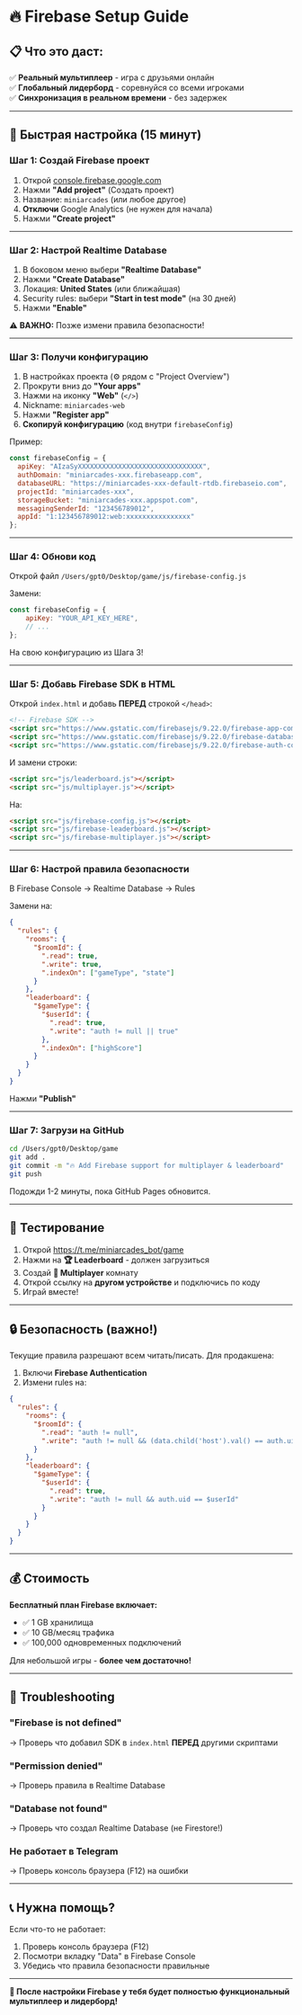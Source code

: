 # 🔥 Firebase Setup Guide

## 📋 Что это даст:

✅ **Реальный мультиплеер** - игра с друзьями онлайн  
✅ **Глобальный лидерборд** - соревнуйся со всеми игроками  
✅ **Синхронизация в реальном времени** - без задержек  

---

## 🚀 Быстрая настройка (15 минут)

### Шаг 1: Создай Firebase проект

1. Открой [console.firebase.google.com](https://console.firebase.google.com)
2. Нажми **"Add project"** (Создать проект)
3. Название: `miniarcades` (или любое другое)
4. **Отключи** Google Analytics (не нужен для начала)
5. Нажми **"Create project"**

---

### Шаг 2: Настрой Realtime Database

1. В боковом меню выбери **"Realtime Database"**
2. Нажми **"Create Database"**
3. Локация: **United States** (или ближайшая)
4. Security rules: выбери **"Start in test mode"** (на 30 дней)
5. Нажми **"Enable"**

⚠️ **ВАЖНО:** Позже измени правила безопасности!

---

### Шаг 3: Получи конфигурацию

1. В настройках проекта (⚙️ рядом с "Project Overview")
2. Прокрути вниз до **"Your apps"**
3. Нажми на иконку **"Web"** (`</>`)
4. Nickname: `miniarcades-web`
5. Нажми **"Register app"**
6. **Скопируй конфигурацию** (код внутри `firebaseConfig`)

Пример:
```javascript
const firebaseConfig = {
  apiKey: "AIzaSyXXXXXXXXXXXXXXXXXXXXXXXXXXXXXXX",
  authDomain: "miniarcades-xxx.firebaseapp.com",
  databaseURL: "https://miniarcades-xxx-default-rtdb.firebaseio.com",
  projectId: "miniarcades-xxx",
  storageBucket: "miniarcades-xxx.appspot.com",
  messagingSenderId: "123456789012",
  appId: "1:123456789012:web:xxxxxxxxxxxxxxxx"
};
```

---

### Шаг 4: Обнови код

Открой файл `/Users/gpt0/Desktop/game/js/firebase-config.js`

Замени:
```javascript
const firebaseConfig = {
    apiKey: "YOUR_API_KEY_HERE",
    // ...
};
```

На свою конфигурацию из Шага 3!

---

### Шаг 5: Добавь Firebase SDK в HTML

Открой `index.html` и добавь **ПЕРЕД** строкой `</head>`:

```html
<!-- Firebase SDK -->
<script src="https://www.gstatic.com/firebasejs/9.22.0/firebase-app-compat.js"></script>
<script src="https://www.gstatic.com/firebasejs/9.22.0/firebase-database-compat.js"></script>
<script src="https://www.gstatic.com/firebasejs/9.22.0/firebase-auth-compat.js"></script>
```

И замени строки:
```html
<script src="js/leaderboard.js"></script>
<script src="js/multiplayer.js"></script>
```

На:
```html
<script src="js/firebase-config.js"></script>
<script src="js/firebase-leaderboard.js"></script>
<script src="js/firebase-multiplayer.js"></script>
```

---

### Шаг 6: Настрой правила безопасности

В Firebase Console → Realtime Database → Rules

Замени на:
```json
{
  "rules": {
    "rooms": {
      "$roomId": {
        ".read": true,
        ".write": true,
        ".indexOn": ["gameType", "state"]
      }
    },
    "leaderboard": {
      "$gameType": {
        "$userId": {
          ".read": true,
          ".write": "auth != null || true"
        },
        ".indexOn": ["highScore"]
      }
    }
  }
}
```

Нажми **"Publish"**

---

### Шаг 7: Загрузи на GitHub

```bash
cd /Users/gpt0/Desktop/game
git add .
git commit -m "🔥 Add Firebase support for multiplayer & leaderboard"
git push
```

Подожди 1-2 минуты, пока GitHub Pages обновится.

---

## 🧪 Тестирование

1. Открой https://t.me/miniarcades_bot/game
2. Нажми на **🏆 Leaderboard** - должен загрузиться
3. Создай **👥 Multiplayer** комнату
4. Открой ссылку на **другом устройстве** и подключись по коду
5. Играй вместе!

---

## 🔒 Безопасность (важно!)

Текущие правила разрешают всем читать/писать. Для продакшена:

1. Включи **Firebase Authentication**
2. Измени rules на:
```json
{
  "rules": {
    "rooms": {
      "$roomId": {
        ".read": "auth != null",
        ".write": "auth != null && (data.child('host').val() == auth.uid || data.child('guest').val() == auth.uid)"
      }
    },
    "leaderboard": {
      "$gameType": {
        "$userId": {
          ".read": true,
          ".write": "auth != null && auth.uid == $userId"
        }
      }
    }
  }
}
```

---

## 💰 Стоимость

**Бесплатный план Firebase включает:**
- ✅ 1 GB хранилища
- ✅ 10 GB/месяц трафика  
- ✅ 100,000 одновременных подключений

Для небольшой игры - **более чем достаточно!**

---

## 🐛 Troubleshooting

### "Firebase is not defined"
→ Проверь что добавил SDK в `index.html` **ПЕРЕД** другими скриптами

### "Permission denied"
→ Проверь правила в Realtime Database

### "Database not found"
→ Проверь что создал Realtime Database (не Firestore!)

### Не работает в Telegram
→ Проверь консоль браузера (F12) на ошибки

---

## 📞 Нужна помощь?

Если что-то не работает:
1. Проверь консоль браузера (F12)
2. Посмотри вкладку "Data" в Firebase Console
3. Убедись что правила безопасности правильные

---

**🎉 После настройки Firebase у тебя будет полностью функциональный мультиплеер и лидерборд!**

